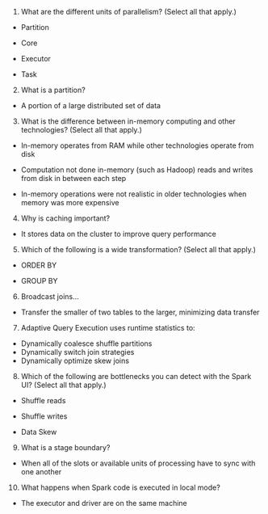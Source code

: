 1. What are the different units of parallelism? (Select all that apply.)

- Partition

- Core

- Executor

- Task

2. What is a partition?

- A portion of a large distributed set of data

3. What is the difference between in-memory computing and other technologies? (Select all that apply.)

- In-memory operates from RAM while other technologies operate from disk

- Computation not done in-memory (such as Hadoop) reads and writes from disk in between each step

- In-memory operations were not realistic in older technologies when memory was more expensive

4. Why is caching important?

- It stores data on the cluster to improve query performance

5. Which of the following is a wide transformation? (Select all that apply.)

- ORDER BY 

- GROUP BY

6. Broadcast joins...

-  Transfer the smaller of two tables to the larger, minimizing data transfer

7. Adaptive Query Execution uses runtime statistics to:

- Dynamically coalesce shuffle partitions
- Dynamically switch join strategies
- Dynamically optimize skew joins

8. Which of the following are bottlenecks you can detect with the Spark UI? (Select all that apply.)

- Shuffle reads

- Shuffle writes

- Data Skew

9. What is a stage boundary?

- When all of the slots or available units of processing have to sync with one another

10. What happens when Spark code is executed in local mode?

- The executor and driver are on the same machine
